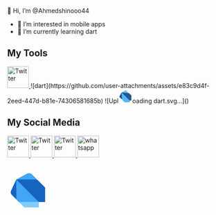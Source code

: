 👋 Hi, I’m @Ahmedshinooo44
- 👀 I’m interested in mobile apps
- 🌱 I’m currently learning dart
<h2 align="left">My Tools</h2>

<div align="left">
      <a href="https://www.facebook.com/ahmedjimmy2020" target="_blank">
    <img src="https://raw.githubusercontent.com/maurodesouza/profile-readme-generator/master/src/assets/icons/social/facebook/default.svg" alt="Twitter" width="50" height="50">
    </a>
      <a>
     ![dart](https://github.com/user-attachments/assets/e83c9d4f-2eed-447d-b81e-74306581685b) ![Upl<svg fill="none" height="32" width="32" xmlns="http://www.w3.org/2000/svg"><path d="m16.739 2.037a1.314 1.314 0 0 0 -.916.377l-.013.01-8.59 4.965 8.566 8.566v.006l10.3 10.3 1.963-3.536-7.081-16.997-3.3-3.3a1.307 1.307 0 0 0 -.927-.388z" fill="#66c3fa"/><path d="m7.25 7.35-4.962 8.581-.01.013a1.3 1.3 0 0 0 .009 1.843l4.113 4.113 16.084 6.327 3.636-2.02-.1-.1h-.025l-10.083-10.1h-.012z" fill="#215896"/><path d="m7.192 7.362 8.764 8.773h.013l10.087 10.1 3.839-.732.005-11.363-4.054-3.973a6.52 6.52 0 0 0 -3.624-1.616v-.044z" fill="#235997"/><path d="m7.256 7.411 8.768 8.768v.013l10.092 10.092-.734 3.839h-11.36l-3.971-4.056a6.522 6.522 0 0 1 -1.614-3.625h-.044z" fill="#58b6f0"/></svg>oading dart.svg…]()
</a>
   


</div>


<h2 align="left">My Social Media</h2>

<div align="left">
      <a href="https://www.facebook.com/ahmedjimmy2020" target="_blank">
    <img src="https://raw.githubusercontent.com/maurodesouza/profile-readme-generator/master/src/assets/icons/social/facebook/default.svg" alt="Twitter" width="50" height="50">
    </a>
      <a href="https://www.linkedin.com/in/ahmed-shinoo-60694a277/">
    <img src="https://raw.githubusercontent.com/maurodesouza/profile-readme-generator/master/src/assets/icons/social/linkedin/default.svg" alt="Twitter" width="50" height="50">
    </a>
    <a href="https://x.com/AShinooo44">
    <img src="https://raw.githubusercontent.com/maurodesouza/profile-readme-generator/master/src/assets/icons/social/twitter/default.svg" alt="Twitter" width="50" height="50">
    </a>
          <a href="https://wa.me/+201068814337">
    <img src="https://raw.githubusercontent.com/maurodesouza/profile-readme-generator/master/src/assets/icons/social/whatsapp/default.svg" alt="whatsapp" width="50" height="50">
    </a>
</div>

###


<svg xmlns="http://www.w3.org/2000/svg" x="0px" y="0px" width="100" height="100" viewBox="0 0 48 48">
<path fill="#1565c0" d="M10,12l3,25l-8.019-8.019c-1.189-1.189-1.508-2.996-0.796-4.52L10,12z"></path><path fill="#42a5f5" d="M27.319,6.319C26.474,5.474,25.329,5,24.135,5c-0.745,0-1.479,0.185-2.135,0.538L10,12v20.343 c0,1.061,0.421,2.078,1.172,2.828L13,37h22v-5l7-11L27.319,6.319z"></path><path fill="#1565c0" d="M10,12h21.343c1.061,0,2.078,0.421,2.828,1.172L42,21v16h-7L10,12z"></path><polygon fill="#85cbf8" points="35,37 13,37 19,43 35,43"></polygon>
</svg>
